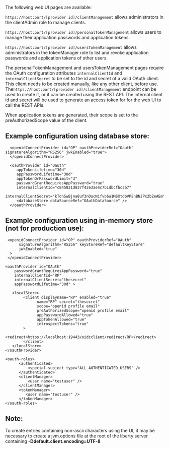 
The following web UI pages are available:

```https://host:port/[provider id]/clientManagement``` allows administrators in the clientAdmin role to manage clients.


```https://host:port/[provider id]/personalTokenManagement``` allows users to manage their application passwords and application tokens.

```https://host:port/[provider id]/usersTokenManagement``` allows administrators in the tokenManager role to list and revoke application passwords and application tokens of other users. 

The personalTokenManagement and usersTokenManagement pages require the OAuth configuration attributes ```internalClientId``` and ```internalClientSecret``` to be set to the id and secret of a valid OAuth client. This client needs to be created manually, like any other client, before use.  The```https://host:port/[provider id]/clientManagement``` endpoint can be used to create it, or it can be created using the REST API. 
The internal client id and secret will be used to generate an access token for for the web UI  to call the REST APIs. 

When application tokens are generated, their scope is set to the preAuthorizedScope value of the client. 

 ## Example configuration using database store:
  ```
    <openidConnectProvider id="OP" oauthProviderRef="Oauth"  signatureAlgorithm="RS256" jwkEnabled="true">
    </openidConnectProvider>
    
    <oauthProvider id="Oauth" 
       appTokenLifetime="30d" 
       appPasswordLifetime="30d"
       appTokenOrPasswordLimit="3" 
       passwordGrantRequiresAppPassword="true"
       internalClientId="c845821d837f42e3ae4c7b1dbcfbc3b7"
       internalClientSecret="kTdnSwBjna8uf3nOucNifvb6a1MSXtdbVPEnBNJPx2bZeAEmYk7sbaTKmDqy">
       <databaseStore dataSourceRef="OAuthDataSource" />
    </oauthProvider>

  ```

  ## Example configuration using in-memory store (not for production use):
  ```
   <openidConnectProvider id="OP" oauthProviderRef="OAuth"
        signatureAlgorithm="RS256" keyStoreRef="defaultKeyStore"
        jwkEnabled="true"
    >
   </openidConnectProvider>

  <oauthProvider id="OAuth" 
      passwordGrantRequiresAppPassword="true"
      internalClientId="RP"
      internalClientSecret="thesecret"
      appPasswordLifetime="30d" >
      
     <localStore>
          <client displayname="RP" enabled="true"
                name="RP" secret="thesecret"
                scope="openid profile email"
                preAuthorizedScope="openid profile email"
                appPasswordAllowed="true"
                appTokenAllowed="true"
                introspectTokens="true"
          >
                <redirect>https://localhost:19443/oidcclient/redirect/RP</redirect>
          </client>
     </localStore>
  </oauthProvider>
  
  <oauth-roles>
        <authenticated>
            <special-subject type="ALL_AUTHENTICATED_USERS" />  
        </authenticated>
        <clientManager>
            <user name="testuser" />
        </clientManager>
        <tokenManager>
           <user name="testuser" />
        </tokenManager>
  </oauth-roles>
  
```

## Note:
To create entries containing non-ascii characters using the UI, it may be necessary to create a jvm.options file at the root of the liberty server containing **-Ddefault.client.encoding=UTF-8**

